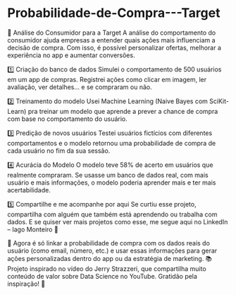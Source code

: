 # Probabilidade-de-Compra---Target

📌 Análise do Consumidor para a Target
A análise do comportamento do consumidor ajuda empresas a entender quais ações mais influenciam a decisão de compra. Com isso, é possível personalizar ofertas, melhorar a experiência no app e aumentar conversões.

1️⃣ Criação do banco de dados
 Simulei o comportamento de 500 usuários em um app de compras. Registrei ações como clicar em imagem, ler avaliação, ver detalhes… e se compraram ou não.

2️⃣ Treinamento do modelo
 Usei Machine Learning (Naive Bayes com SciKit-Learn) pra treinar um modelo que aprende a prever a chance de compra com base no comportamento do usuário.

3️⃣ Predição de novos usuários
 Testei usuários fictícios com diferentes comportamentos e o modelo retornou uma probabilidade de compra de cada usuário no fim da sua sessão.

4️⃣ Acurácia do Modelo
 O modelo teve 58% de acerto em usuários que realmente compraram. Se usasse um banco de dados real, com mais usuário e mais informações, o modelo poderia aprender mais e ter mais acertabilidade.

5️⃣ Compartilhe e me acompanhe por aqui
 Se curtiu esse projeto, compartilha com alguém que também está aprendendo ou trabalha com dados. E se quiser ver mais projetos como esse, me segue aqui no LinkedIn – Iago Monteiro 🚀

🔗 Agora é só linkar a probabilidade de compra com os dados reais do usuário (como email, número, etc.) e usar essas informações para gerar ações personalizadas dentro do app ou da estratégia de marketing.
📚 Projeto inspirado no vídeo do Jerry Strazzeri, que compartilha muito conteúdo de valor sobre Data Science no YouTube. Gratidão pela inspiração! 🙌
